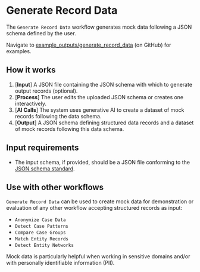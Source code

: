 # Generate Record Data

The `Generate Record Data` workflow generates mock data following a JSON schema defined by the user.

Navigate to [example_outputs/generate_record_data](https://github.com/microsoft/intelligence-toolkit/tree/main/example_outputs/generate_record_data) (on GitHub) for examples.

## How it works

1. [**Input**] A JSON file containing the JSON schema with which to generate output records (optional).
2. [**Process**] The user edits the uploaded JSON schema or creates one interactively.
3. [**AI Calls**] The system uses generative AI to create a dataset of mock records following the data schema.
4. [**Output**] A JSON schema defining structured data records and a dataset of mock records following this data schema.

## Input requirements

- The input schema, if provided, should be a JSON file conforming to the [JSON schema standard](https://json-schema.org/).

## Use with other workflows

`Generate Record Data` can be used to create mock data for demonstration or evaluation of any other workflow accepting structured records as input:

- `Anonymize Case Data`
- `Detect Case Patterns`
- `Compare Case Groups`
- `Match Entity Records`
- `Detect Entity Networks`

Mock data is particularly helpful when working in sensitive domains and/or with personally identifiable information (PII).
